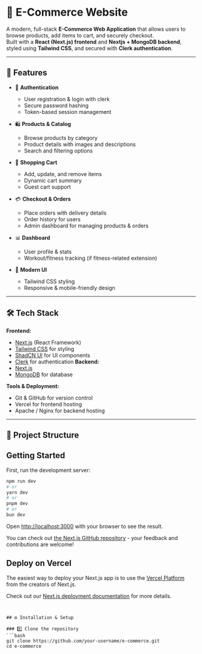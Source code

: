 # 🛒 E-Commerce Website

A modern, full-stack **E-Commerce Web Application** that allows users to browse products, add items to cart, and securely checkout.  
Built with a **React (Next.js) frontend** and **Nextjs + MongoDB backend**, styled using **Tailwind CSS**, and secured with **Clerk authentication**.

---

## 🚀 Features

- 🔐 **Authentication**
  - User registration & login with clerk
  - Secure password hashing
  - Token-based session management

- 🛍️ **Products & Catalog**
  - Browse products by category
  - Product details with images and descriptions
  - Search and filtering options

- 🛒 **Shopping Cart**
  - Add, update, and remove items
  - Dynamic cart summary
  - Guest cart support

- 💳 **Checkout & Orders**
  - Place orders with delivery details
  - Order history for users
  - Admin dashboard for managing products & orders

- 📊 **Dashboard**
  - User profile & stats
  - Workout/fitness tracking (if fitness-related extension)

- 🎨 **Modern UI**
  - Tailwind CSS styling
  - Responsive & mobile-friendly design

---

## 🛠️ Tech Stack

**Frontend:**
- [Next.js](https://nextjs.org/) (React Framework)
- [Tailwind CSS](https://tailwindcss.com/) for styling
- [ShadCN UI](https://ui.shadcn.com/) for UI components
 - [Clerk](https://clerk.com/) for authentication
**Backend:**
- [Next.js](https://nextjs.org/) 
- [MongoDB](https://www.mongodb.com/) for database


**Tools & Deployment:**
- Git & GitHub for version control
- Vercel for frontend hosting
- Apache / Nginx for backend hosting

---

## 📂 Project Structure


## Getting Started

First, run the development server:

```bash
npm run dev
# or
yarn dev
# or
pnpm dev
# or
bun dev
```

Open [http://localhost:3000](http://localhost:3000) with your browser to see the result.


You can check out [the Next.js GitHub repository](https://github.com/vercel/next.js) - your feedback and contributions are welcome!

## Deploy on Vercel

The easiest way to deploy your Next.js app is to use the [Vercel Platform](https://vercel.com/new?utm_medium=default-template&filter=next.js&utm_source=create-next-app&utm_campaign=create-next-app-readme) from the creators of Next.js.

Check out our [Next.js deployment documentation](https://nextjs.org/docs/app/building-your-application/deploying) for more details.

```


## ⚙️ Installation & Setup

### 1️⃣ Clone the repository
```bash
git clone https://github.com/your-username/e-commerce.git
cd e-commerce
```
